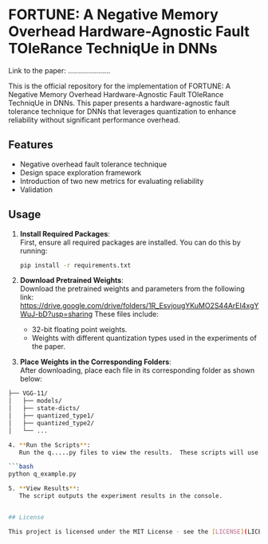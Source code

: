 # FORTUNE: A Negative Memory Overhead Hardware-Agnostic Fault TOleRance TechniqUe in DNNs

Link to the paper: .....................

This is the official repository for the implementation of FORTUNE: A Negative Memory Overhead Hardware-Agnostic Fault TOleRance TechniqUe in DNNs. This paper presents a hardware-agnostic fault tolerance technique for DNNs that leverages quantization to enhance reliability without significant performance overhead.

## Features
- Negative overhead fault tolerance technique
- Design space exploration framework
- Introduction of two new metrics for evaluating reliability
- Validation


## Usage

1. **Install Required Packages**:  
   First, ensure all required packages are installed. You can do this by running:

   ```bash
   pip install -r requirements.txt


2. **Download Pretrained Weights**:    
   Download the pretrained weights and parameters from the following link: https://drive.google.com/drive/folders/1R_EsvjougYKuMO2S44ArEI4xgYWuJ-bD?usp=sharing
   These files include:

   - 32-bit floating point weights.
   - Weights with different quantization types used in the experiments of the paper.

3. **Place Weights in the Corresponding Folders**:   
   After downloading, place each file in its corresponding folder as shown below:   

```bash
├── VGG-11/
│   ├── models/
│   ├── state-dicts/
│   ├── quantized_type1/
│   ├── quantized_type2/
│   └── ...

4. **Run the Scripts**:   
   Run the q.....py files to view the results.  These scripts will use the weights and parameters and output the results of the experiments.   

```bash
python q_example.py

5. **View Results**:   
   The script outputs the experiment results in the console.


## License

This project is licensed under the MIT License - see the [LICENSE](LICENSE) file for details.

